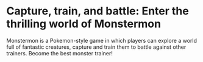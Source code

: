 # Capture, train, and battle: Enter the thrilling world of Monstermon
Monstermon is a Pokemon-style game in which players can explore a world full of fantastic creatures, capture and train them to battle against other trainers. Become the best monster trainer!
